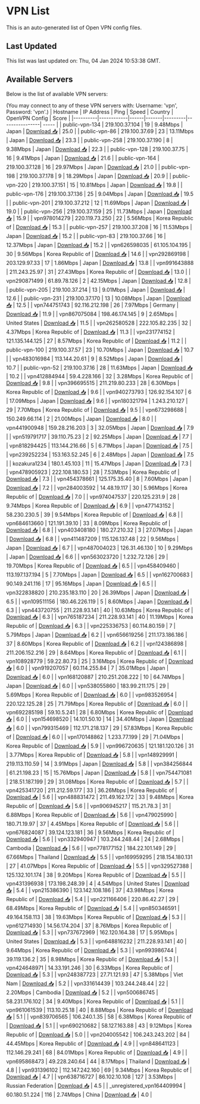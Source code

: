 # VPN List

This is an auto-generated list of Open VPN config files.

## Last Updated

This list was last updated on: Thu, 04 Jan 2024 10:53:38 GMT.

## Available Servers

Below is the list of available VPN servers:

(You may connect to any of these VPN servers with: Username: 'vpn', Password: 'vpn'.)
| Hostname | IP Address | Ping | Speed | Country | OpenVPN Config | Score |
|----------|------------|------|-------|---------|----------------| ----- |
| public-vpn-134 | 219.100.37.104 | 19 | 9.48Mbps | Japan | [Download 📥](./configs/server_0_JP.ovpn) | 25.0 |
| public-vpn-86 | 219.100.37.69 | 23 | 13.11Mbps | Japan | [Download 📥](./configs/server_1_JP.ovpn) | 23.3 |
| public-vpn-258 | 219.100.37.190 | 8 | 9.38Mbps | Japan | [Download 📥](./configs/server_2_JP.ovpn) | 22.3 |
| public-vpn-128 | 219.100.37.75 | 16 | 9.41Mbps | Japan | [Download 📥](./configs/server_3_JP.ovpn) | 21.6 |
| public-vpn-164 | 219.100.37.128 | 16 | 29.97Mbps | Japan | [Download 📥](./configs/server_4_JP.ovpn) | 21.0 |
| public-vpn-198 | 219.100.37.178 | 9 | 18.29Mbps | Japan | [Download 📥](./configs/server_5_JP.ovpn) | 20.9 |
| public-vpn-220 | 219.100.37.151 | 15 | 10.81Mbps | Japan | [Download 📥](./configs/server_6_JP.ovpn) | 19.8 |
| public-vpn-176 | 219.100.37.136 | 25 | 9.04Mbps | Japan | [Download 📥](./configs/server_7_JP.ovpn) | 19.5 |
| public-vpn-201 | 219.100.37.212 | 12 | 11.69Mbps | Japan | [Download 📥](./configs/server_8_JP.ovpn) | 19.0 |
| public-vpn-256 | 219.100.37.159 | 25 | 11.73Mbps | Japan | [Download 📥](./configs/server_9_JP.ovpn) | 15.9 |
| vpn978014279 | 220.119.73.250 | 22 | 5.56Mbps | Korea Republic of | [Download 📥](./configs/server_10_KR.ovpn) | 15.3 |
| public-vpn-257 | 219.100.37.208 | 16 | 11.53Mbps | Japan | [Download 📥](./configs/server_11_JP.ovpn) | 15.2 |
| public-vpn-83 | 219.100.37.66 | 16 | 12.37Mbps | Japan | [Download 📥](./configs/server_12_JP.ovpn) | 15.2 |
| vpn626598035 | 61.105.104.195 | 30 | 9.56Mbps | Korea Republic of | [Download 📥](./configs/server_13_KR.ovpn) | 14.6 |
| vpn292869198 | 203.129.97.33 | 17 | 1.86Mbps | Japan | [Download 📥](./configs/server_14_JP.ovpn) | 13.8 |
| vpn991643888 | 211.243.25.97 | 31 | 27.43Mbps | Korea Republic of | [Download 📥](./configs/server_15_KR.ovpn) | 13.0 |
| vpn290871499 | 61.89.78.126 | 2 | 42.15Mbps | Japan | [Download 📥](./configs/server_16_JP.ovpn) | 12.8 |
| public-vpn-205 | 219.100.37.214 | 13 | 9.01Mbps | Japan | [Download 📥](./configs/server_17_JP.ovpn) | 12.6 |
| public-vpn-231 | 219.100.37.170 | 13 | 10.08Mbps | Japan | [Download 📥](./configs/server_18_JP.ovpn) | 12.5 |
| vpn744751743 | 92.116.212.198 | 26 | 7.97Mbps | Germany | [Download 📥](./configs/server_19_DE.ovpn) | 11.9 |
| vpn867075084 | 198.46.174.145 | 9 | 2.65Mbps | United States | [Download 📥](./configs/server_20_US.ovpn) | 11.5 |
| vpn262580528 | 222.105.82.235 | 32 | 4.37Mbps | Korea Republic of | [Download 📥](./configs/server_21_KR.ovpn) | 11.3 |
| vpn231774152 | 121.135.144.125 | 27 | 8.57Mbps | Korea Republic of | [Download 📥](./configs/server_22_KR.ovpn) | 11.2 |
| public-vpn-100 | 219.100.37.57 | 23 | 10.70Mbps | Japan | [Download 📥](./configs/server_23_JP.ovpn) | 10.7 |
| vpn483016984 | 113.144.20.61 | 9 | 8.52Mbps | Japan | [Download 📥](./configs/server_24_JP.ovpn) | 10.7 |
| public-vpn-52 | 219.100.37.16 | 28 | 11.63Mbps | Japan | [Download 📥](./configs/server_25_JP.ovpn) | 10.2 |
| vpn412884944 | 59.4.228.166 | 32 | 3.28Mbps | Korea Republic of | [Download 📥](./configs/server_26_KR.ovpn) | 9.8 |
| vpn396695515 | 211.219.80.233 | 28 | 6.30Mbps | Korea Republic of | [Download 📥](./configs/server_27_KR.ovpn) | 9.6 |
| vpn940273793 | 126.92.154.107 | 6 | 17.09Mbps | Japan | [Download 📥](./configs/server_28_JP.ovpn) | 9.6 |
| vpn180321794 | 1.243.210.127 | 29 | 7.70Mbps | Korea Republic of | [Download 📥](./configs/server_29_KR.ovpn) | 9.5 |
| vpn673298688 | 150.249.66.114 | 2 | 21.00Mbps | Japan | [Download 📥](./configs/server_30_JP.ovpn) | 8.0 |
| vpn441900948 | 159.28.216.203 | 3 | 32.05Mbps | Japan | [Download 📥](./configs/server_31_JP.ovpn) | 7.9 |
| vpn519791717 | 39.110.75.23 | 2 | 92.25Mbps | Japan | [Download 📥](./configs/server_32_JP.ovpn) | 7.7 |
| vpn818294425 | 113.144.216.66 | 5 | 6.71Mbps | Japan | [Download 📥](./configs/server_33_JP.ovpn) | 7.5 |
| vpn239252234 | 153.163.52.245 | 6 | 2.48Mbps | Japan | [Download 📥](./configs/server_34_JP.ovpn) | 7.5 |
| kozakura1234 | 180.1.45.103 | 11 | 15.47Mbps | Japan | [Download 📥](./configs/server_35_JP.ovpn) | 7.3 |
| vpn478905923 | 222.108.180.53 | 28 | 7.53Mbps | Korea Republic of | [Download 📥](./configs/server_36_KR.ovpn) | 7.3 |
| vpn454378661 | 125.175.35.40 | 8 | 7.60Mbps | Japan | [Download 📥](./configs/server_37_JP.ovpn) | 7.2 |
| vpn284003592 | 14.48.19.117 | 30 | 5.96Mbps | Korea Republic of | [Download 📥](./configs/server_38_KR.ovpn) | 7.0 |
| vpn974047537 | 220.125.231.9 | 28 | 9.74Mbps | Korea Republic of | [Download 📥](./configs/server_39_KR.ovpn) | 6.9 |
| vpn477143152 | 58.230.230.5 | 39 | 9.54Mbps | Korea Republic of | [Download 📥](./configs/server_40_KR.ovpn) | 6.8 |
| vpn684613660 | 121.191.39.10 | 33 | 8.09Mbps | Korea Republic of | [Download 📥](./configs/server_41_KR.ovpn) | 6.8 |
| vpn403408180 | 180.27.210.32 | 3 | 27.07Mbps | Japan | [Download 📥](./configs/server_42_JP.ovpn) | 6.8 |
| vpn411487209 | 115.126.137.48 | 22 | 9.56Mbps | Japan | [Download 📥](./configs/server_43_JP.ovpn) | 6.7 |
| vpn487004023 | 126.31.46.130 | 10 | 9.29Mbps | Japan | [Download 📥](./configs/server_44_JP.ovpn) | 6.6 |
| vpn563023720 | 1.232.72.126 | 29 | 19.70Mbps | Korea Republic of | [Download 📥](./configs/server_45_KR.ovpn) | 6.5 |
| vpn458409460 | 113.197.137.194 | 5 | 7.70Mbps | Japan | [Download 📥](./configs/server_46_JP.ovpn) | 6.5 |
| vpn162700683 | 90.149.241.116 | 17 | 95.16Mbps | Japan | [Download 📥](./configs/server_47_JP.ovpn) | 6.5 |
| vpn322838820 | 210.235.183.110 | 20 | 26.39Mbps | Japan | [Download 📥](./configs/server_48_JP.ovpn) | 6.5 |
| vpn109511156 | 180.46.226.119 | 5 | 8.60Mbps | Japan | [Download 📥](./configs/server_49_JP.ovpn) | 6.3 |
| vpn443720755 | 211.228.93.141 | 40 | 10.63Mbps | Korea Republic of | [Download 📥](./configs/server_50_KR.ovpn) | 6.3 |
| vpn765187234 | 211.228.93.141 | 40 | 11.19Mbps | Korea Republic of | [Download 📥](./configs/server_51_KR.ovpn) | 6.3 |
| vpn225336753 | 60.114.80.159 | 7 | 5.79Mbps | Japan | [Download 📥](./configs/server_52_JP.ovpn) | 6.2 |
| vpn656619256 | 211.173.186.186 | 37 | 8.60Mbps | Korea Republic of | [Download 📥](./configs/server_53_KR.ovpn) | 6.2 |
| vpn124386898 | 211.206.152.216 | 29 | 8.64Mbps | Korea Republic of | [Download 📥](./configs/server_54_KR.ovpn) | 6.1 |
| vpn108928779 | 59.22.80.73 | 25 | 3.16Mbps | Korea Republic of | [Download 📥](./configs/server_55_KR.ovpn) | 6.0 |
| vpn919207057 | 60.114.255.84 | 7 | 35.01Mbps | Japan | [Download 📥](./configs/server_56_JP.ovpn) | 6.0 |
| vpn168120887 | 210.251.208.222 | 10 | 64.74Mbps | Japan | [Download 📥](./configs/server_57_JP.ovpn) | 6.0 |
| vpn538055860 | 183.99.211.175 | 29 | 5.69Mbps | Korea Republic of | [Download 📥](./configs/server_58_KR.ovpn) | 6.0 |
| vpn983526954 | 220.122.125.28 | 25 | 71.79Mbps | Korea Republic of | [Download 📥](./configs/server_59_KR.ovpn) | 6.0 |
| vpn692285198 | 59.10.5.241 | 28 | 6.80Mbps | Korea Republic of | [Download 📥](./configs/server_60_KR.ovpn) | 6.0 |
| vpn154698520 | 14.101.50.10 | 14 | 34.40Mbps | Japan | [Download 📥](./configs/server_61_JP.ovpn) | 6.0 |
| vpn799315469 | 112.171.218.137 | 29 | 57.83Mbps | Korea Republic of | [Download 📥](./configs/server_62_KR.ovpn) | 6.0 |
| vpn170148862 | 1.233.77.199 | 29 | 71.04Mbps | Korea Republic of | [Download 📥](./configs/server_63_KR.ovpn) | 5.9 |
| vpn996720635 | 121.181.120.126 | 31 | 3.77Mbps | Korea Republic of | [Download 📥](./configs/server_64_KR.ovpn) | 5.8 |
| vpn148929991 | 219.113.110.59 | 14 | 3.91Mbps | Japan | [Download 📥](./configs/server_65_JP.ovpn) | 5.8 |
| vpn384256844 | 61.21.198.23 | 15 | 15.76Mbps | Japan | [Download 📥](./configs/server_66_JP.ovpn) | 5.8 |
| vpn754471081 | 218.51.187.199 | 29 | 31.08Mbps | Korea Republic of | [Download 📥](./configs/server_67_KR.ovpn) | 5.7 |
| vpn425341720 | 211.212.59.177 | 33 | 36.26Mbps | Korea Republic of | [Download 📥](./configs/server_68_KR.ovpn) | 5.6 |
| vpn488831472 | 211.49.162.172 | 33 | 9.48Mbps | Korea Republic of | [Download 📥](./configs/server_69_KR.ovpn) | 5.6 |
| vpn906945217 | 115.21.78.3 | 31 | 6.88Mbps | Korea Republic of | [Download 📥](./configs/server_70_KR.ovpn) | 5.6 |
| vpn479025990 | 180.71.19.97 | 37 | 4.45Mbps | Korea Republic of | [Download 📥](./configs/server_71_KR.ovpn) | 5.6 |
| vpn676824087 | 39.124.123.181 | 36 | 9.56Mbps | Korea Republic of | [Download 📥](./configs/server_72_KR.ovpn) | 5.6 |
| vpn332940947 | 103.244.248.44 | 24 | 2.68Mbps | Cambodia | [Download 📥](./configs/server_73_KH.ovpn) | 5.6 |
| vpn778177152 | 184.22.101.149 | 29 | 67.66Mbps | Thailand | [Download 📥](./configs/server_74_TH.ovpn) | 5.5 |
| vpn169959295 | 218.154.180.131 | 27 | 41.07Mbps | Korea Republic of | [Download 📥](./configs/server_75_KR.ovpn) | 5.5 |
| vpn329527388 | 125.132.101.174 | 38 | 9.20Mbps | Korea Republic of | [Download 📥](./configs/server_76_KR.ovpn) | 5.5 |
| vpn431396938 | 173.198.248.39 | 4 | 4.54Mbps | United States | [Download 📥](./configs/server_77_US.ovpn) | 5.4 |
| vpn215386390 | 123.142.108.186 | 37 | 43.98Mbps | Korea Republic of | [Download 📥](./configs/server_78_KR.ovpn) | 5.4 |
| vpn221166406 | 220.86.42.27 | 29 | 68.49Mbps | Korea Republic of | [Download 📥](./configs/server_79_KR.ovpn) | 5.4 |
| vpn850346591 | 49.164.158.113 | 38 | 19.63Mbps | Korea Republic of | [Download 📥](./configs/server_80_KR.ovpn) | 5.3 |
| vpn612714930 | 14.56.174.204 | 37 | 8.76Mbps | Korea Republic of | [Download 📥](./configs/server_81_KR.ovpn) | 5.3 |
| vpn737672969 | 162.120.164.38 | 17 | 5.95Mbps | United States | [Download 📥](./configs/server_82_US.ovpn) | 5.3 |
| vpn648816232 | 211.228.93.141 | 40 | 9.64Mbps | Korea Republic of | [Download 📥](./configs/server_83_KR.ovpn) | 5.3 |
| vpn993986744 | 39.119.136.2 | 35 | 8.98Mbps | Korea Republic of | [Download 📥](./configs/server_84_KR.ovpn) | 5.3 |
| vpn424648971 | 14.33.191.246 | 30 | 6.33Mbps | Korea Republic of | [Download 📥](./configs/server_85_KR.ovpn) | 5.3 |
| vpn248387723 | 27.71.121.93 | 47 | 5.38Mbps | Viet Nam | [Download 📥](./configs/server_86_VN.ovpn) | 5.2 |
| vpn331614439 | 103.244.248.44 | 22 | 2.20Mbps | Cambodia | [Download 📥](./configs/server_87_KH.ovpn) | 5.2 |
| vpn500686745 | 58.231.176.102 | 34 | 9.40Mbps | Korea Republic of | [Download 📥](./configs/server_88_KR.ovpn) | 5.1 |
| vpn961061539 | 113.10.25.18 | 40 | 8.88Mbps | Korea Republic of | [Download 📥](./configs/server_89_KR.ovpn) | 5.1 |
| vpn839706565 | 106.240.1.35 | 58 | 6.38Mbps | Korea Republic of | [Download 📥](./configs/server_90_KR.ovpn) | 5.1 |
| vpn690210682 | 58.127.163.88 | 43 | 9.12Mbps | Korea Republic of | [Download 📥](./configs/server_91_KR.ovpn) | 5.0 |
| vpn204005542 | 106.243.243.202 | 84 | 44.45Mbps | Korea Republic of | [Download 📥](./configs/server_92_KR.ovpn) | 4.9 |
| vpn848641123 | 112.146.29.241 | 68 | 84.01Mbps | Korea Republic of | [Download 📥](./configs/server_93_KR.ovpn) | 4.9 |
| vpn695868473 | 49.228.240.64 | 44 | 8.17Mbps | Thailand | [Download 📥](./configs/server_94_TH.ovpn) | 4.8 |
| vpn931396102 | 112.147.242.160 | 69 | 9.34Mbps | Korea Republic of | [Download 📥](./configs/server_95_KR.ovpn) | 4.7 |
| vpn638716727 | 86.102.10.108 | 127 | 3.53Mbps | Russian Federation | [Download 📥](./configs/server_96_RU.ovpn) | 4.5 |
| _unregistered_vpn164409994 | 60.180.51.224 | 116 | 2.74Mbps | China | [Download 📥](./configs/server_97_CN.ovpn) | 4.0 |
